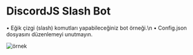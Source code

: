 # DiscordJS Slash Bot
• Eğik çizgi (slash) komutları yapabileceğiniz bot örneği.\n
• Config.json dosyasını düzenlemeyi unutmayın.

![örnek](https://user-images.githubusercontent.com/68592606/120373194-ba7c2500-c320-11eb-81b3-3c3d22add7e4.png)

